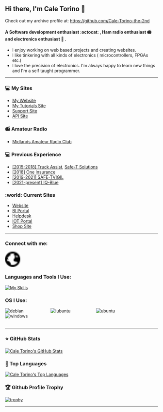 ## Hi there, I'm Cale Torino 👋

Check out my archive profile at: https://github.com/Cale-Torino-the-2nd

#### A Software development enthusiast :octocat: , Ham radio enthusiast :radio: and electronics enthusiast :electric_plug: .

- I enjoy working on web based projects and creating websites.
- I like tinkering with all kinds of electronics ( microcontrollers, FPGAs etc.)
- I love the precision of electronics. I'm always happy to learn new things and I'm a self taught programmer.

---

### :computer: My Sites

<!-- MY_SITES:START -->
- [My Website](https://www.techrad.co.za "My Website")
- [My Tutorials Site](https://tutorials.techrad.co.za "My Tutorials Site")
- [Support Site](https://support.techrad.co.za "Support Site")
- [API Site](https://techrad.co.za/api_doc "F&Q Site")
<!-- MY_SITES:END -->

### :radio: Amateur Radio

<!-- MY_SITES:START -->
- [Midlands Amateur Radio Club](https://www.marc.org.za "Midlands Amateur Radio Club")
<!-- MY_SITES:END -->

### :computer: Previous Experience

<!-- Previous_SITES:START -->
- [[2015-2018] Truck Assist](https://truckassist.co.za "Truck Assist"), [Safe-T Solutions](https://web.archive.org/web/20220808231446/https://safe-t.co.za/ "Safe-T Solutions")
- [[2018] One Insurance](https://www.one.za.com "One Insurance")
- [[2019-2021] SAFE-TVIGIL](https://web.archive.org/web/20220126202823/https://safe-tvigil.com/ "SAFE-TVIGIL")
- [[2021-present] IQ-Blue](https://iq-blue.com "IQ-Blue")
<!-- Previous_SITES:END -->

### :world: Current Sites

<!-- MY_SITES:START -->
- [Website](https://iq-blue.com "Website")
- [BI Portal](https://bi.iq-blue.com "BI Site")
- [Helpdesk](https://support.iq-blue.com "Helpdesk")
- [IOT Portal](https://iot.iq-blue.com "IOT Site")
- [Shop Site](https://shop.iq-blue.com "Shop Site")
<!-- MY_SITES:END -->

---

<!--
[![Cale Torino's wakatime stats](https://github-readme-stats-coral-ten.vercel.app/api/wakatime?username=Cale-Torino&theme=radical&hide_border=true)]
-->
### Connect with me:

<a href="https://www.techrad.co.za" target="_blank"> <img align="left" alt="" width="50px" src="https://raw.githubusercontent.com/iconic/open-iconic/master/svg/globe.svg"></a>
<a href="https://www.youtube.com/channel/UCp3xaxhaAYnQqo3J8S6mIdw" target="_blank"> <img align="left" alt="" width="50px" src="https://cdn.jsdelivr.net/npm/simple-icons@v3/icons/youtube.svg"></a>
<a href="https://za.linkedin.com/in/cale-torino-859485172" target="_blank"> <img align="left" alt="" width="50px" src="https://cdn.jsdelivr.net/npm/simple-icons@v3/icons/linkedin.svg"></a>

<br />
<br />
<br />

### Languages and Tools I Use:

[![My Skills](https://skillicons.dev/icons?i=cs,arduino,aws,js,html,bootstrap,css,cpp,java,jquery,github,laravel,md,mysql,nginx,nodejs,php,py,raspberrypi,regex,stackoverflow,visualstudio,vscode,wordpress,androidstudio)](https://skillicons.dev)

### OS I Use:

<!-- GITHUB_STATS:OS https://github.com/Ileriayo/markdown-badges -->

<img align="left" alt="debian" width="150px" src="https://img.shields.io/badge/Debian-D70A53?style=for-the-badge&logo=debian&logoColor=white" />
<img align="left" alt="lubuntu" width="150px" src="https://img.shields.io/badge/-Lubuntu-%230065C2?style=for-the-badge&logo=lubuntu&logoColor=white" />
<img align="left" alt="ubuntu" width="150px" src="https://img.shields.io/badge/Ubuntu-E95420?style=for-the-badge&logo=ubuntu&logoColor=white" />
<img align="left" alt="windows" width="150px" src="https://img.shields.io/badge/Windows-0078D6?style=for-the-badge&logo=windows&logoColor=white" />

<br />
<br />
<br />

---

### :star: GitHub Stats

<!-- GITHUB_STATS:START -->
[![Cale Torino's GitHub Stats](https://github-readme-stats-coral-ten.vercel.app/api?username=Cale-Torino&show_icons=true&theme=radical&hide_border=true)]()
<!-- GITHUB_STATS:END -->

### :speak_no_evil: Top Languages

<!-- TTOP_LAN:START -->
[![Cale Torino's Top Languages](https://github-readme-stats-coral-ten.vercel.app/api/top-langs/?username=Cale-Torino&theme=radical&hide_border=true&layout=compact)]()
<!-- TOP_LAN:END -->

### :trophy: Github Profile Trophy

[![trophy](https://github-profile-trophy.vercel.app/?username=Cale-Torino&theme=radical)](https://github.com/ryo-ma/github-profile-trophy)

<!--
[![Readme Card](https://github-readme-stats-coral-ten.vercel.app/api/pin/?username=Cale-Torino&repo=github-readme-stats&theme=radical&hide_border=true)]()
-->

<!--
![](https://komarev.com/ghpvc/?username=Cale-Torino&color=green)
-->

---
